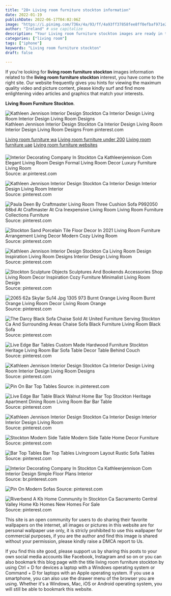 ```yaml
---
title: "28+ Living room furniture stockton information"
date: 2022-01-19
publishDate: 2022-06-17T04:02:06Z
image: "https://i.pinimg.com/736x/4a/93/ff/4a93ff37858fee8ff0efbaf971e297ed--kb-homes-semi-formal.jpg"
author: "Ireland" # use capitalize
description: "Your Living room furniture stockton images are ready in this website. Living room furniture stockton are a topic that is being searched for and liked by netizens today. You can Download the Living room furniture stockton files here. Download all royalty-free photos and vectors."
categories: ["living room"]
tags: ["iphone"]
keywords: "Living room furniture stockton"
draft: false

---
```


If you're looking for **living room furniture stockton** images information related to the **living room furniture stockton** interest, you have come to the right  site.  Our website frequently  gives you  hints  for viewing  the maximum  quality video and picture  content, please kindly surf and find more enlightening video articles and graphics  that match your interests.

**Living Room Furniture Stockton**. 

![Kathleen Jennison Interior Design Stockton Ca Interior Design Living Room Interior Design Living Room Designs](https://i.pinimg.com/originals/2f/b5/cc/2fb5cc2d9d81bfd31388147c46c6ac6b.jpg "Kathleen Jennison Interior Design Stockton Ca Interior Design Living Room Interior Design Living Room Designs")
Kathleen Jennison Interior Design Stockton Ca Interior Design Living Room Interior Design Living Room Designs From pinterest.com

[Living room furniture wa](/living-room-furniture-wa/)
[Living room furniture under 200](/living-room-furniture-under-200/)
[Living room furniture uae](/living-room-furniture-uae/)
[Living room furniture websites](/living-room-furniture-websites/)



### 

 


![Interior Decorating Company In Stockton Ca Kathleenjennison Com Elegant Living Room Design Formal Living Room Decor Luxury Furniture Living Room](https://i.pinimg.com/originals/0c/33/11/0c3311f6e44d0c407bdd0af318d9d0df.jpg "Interior Decorating Company In Stockton Ca Kathleenjennison Com Elegant Living Room Design Formal Living Room Decor Luxury Furniture Living Room")
Source: ar.pinterest.com

 

![Kathleen Jennison Interior Design Stockton Ca Interior Design Interior Design Living Room Interior](https://i.pinimg.com/originals/2b/28/4b/2b284bba0be0bf60bf940c6825bd045d.jpg "Kathleen Jennison Interior Design Stockton Ca Interior Design Interior Design Living Room Interior")
Source: pinterest.com

 

![Paula Deen By Craftmaster Living Room Three Cushion Sofa P992050 68bd At Craftmaster At Cra Inexpensive Living Room Living Room Furniture Collections Furniture](https://i.pinimg.com/originals/fb/34/03/fb3403ac553f49a18e63e2b4861640b6.jpg "Paula Deen By Craftmaster Living Room Three Cushion Sofa P992050 68bd At Craftmaster At Cra Inexpensive Living Room Living Room Furniture Collections Furniture")
Source: pinterest.com

 

![Stockton Sand Porcelain Tile Floor Decor In 2021 Living Room Furniture Arrangement Living Decor Modern Cozy Living Room](https://i.pinimg.com/originals/29/63/31/296331b1c4b3670943523da77a90ccb4.jpg "Stockton Sand Porcelain Tile Floor Decor In 2021 Living Room Furniture Arrangement Living Decor Modern Cozy Living Room")
Source: pinterest.com

 

![Kathleen Jennison Interior Design Stockton Ca Living Room Design Inspiration Living Room Designs Interior Design Living Room](https://i.pinimg.com/736x/98/e2/46/98e246876f80d253699f88c3d166ff5b.jpg "Kathleen Jennison Interior Design Stockton Ca Living Room Design Inspiration Living Room Designs Interior Design Living Room")
Source: pinterest.com

 

![Stockton Sculpture Objects Sculptures And Bookends Accessories Shop Living Room Decor Inspiration Cozy Furniture Minimalist Living Room Design](https://i.pinimg.com/originals/de/19/4c/de194cb494247415be5bb387b2e005d7.jpg "Stockton Sculpture Objects Sculptures And Bookends Accessories Shop Living Room Decor Inspiration Cozy Furniture Minimalist Living Room Design")
Source: pinterest.com

 

![2065 62a Skylar Su14 Jpg 1305 973 Burnt Orange Living Room Burnt Orange Living Room Decor Living Room Orange](https://i.pinimg.com/originals/74/95/2e/74952ef2092ab4cf2f0a1b0976a57146.jpg "2065 62a Skylar Su14 Jpg 1305 973 Burnt Orange Living Room Burnt Orange Living Room Decor Living Room Orange")
Source: pinterest.com

 

![The Darcy Black Sofa Chaise Sold At United Furniture Serving Stockton Ca And Surrounding Areas Chaise Sofa Black Furniture Living Room Black Sofa](https://i.pinimg.com/originals/c3/01/8d/c3018dfa9b15fd1950db39632d683134.jpg "The Darcy Black Sofa Chaise Sold At United Furniture Serving Stockton Ca And Surrounding Areas Chaise Sofa Black Furniture Living Room Black Sofa")
Source: pinterest.com

 

![Live Edge Bar Tables Custom Made Hardwood Furniture Stockton Heritage Living Room Bar Sofa Table Decor Table Behind Couch](https://i.pinimg.com/originals/3a/7a/59/3a7a594d51c2caa4573ac022d2f307da.jpg "Live Edge Bar Tables Custom Made Hardwood Furniture Stockton Heritage Living Room Bar Sofa Table Decor Table Behind Couch")
Source: pinterest.com

 

![Kathleen Jennison Interior Design Stockton Ca Interior Design Living Room Interior Design Living Room Designs](https://i.pinimg.com/originals/2f/b5/cc/2fb5cc2d9d81bfd31388147c46c6ac6b.jpg "Kathleen Jennison Interior Design Stockton Ca Interior Design Living Room Interior Design Living Room Designs")
Source: pinterest.com

 

![Pin On Bar Top Tables](https://i.pinimg.com/originals/08/16/cc/0816cc24a6d6314b3e9f384bc814527c.jpg "Pin On Bar Top Tables")
Source: in.pinterest.com

 

![Live Edge Bar Table Black Walnut Home Bar Top Stockton Heritage Apartment Dining Room Living Room Bar Bar Table](https://i.pinimg.com/originals/47/41/c0/4741c0dad0401f577f38a51682bb4600.jpg "Live Edge Bar Table Black Walnut Home Bar Top Stockton Heritage Apartment Dining Room Living Room Bar Bar Table")
Source: pinterest.com

 

![Kathleen Jennison Interior Design Stockton Ca Interior Design Interior Interior Design Living Room](https://i.pinimg.com/originals/42/c7/41/42c741d168918149ac4841a55e627daa.jpg "Kathleen Jennison Interior Design Stockton Ca Interior Design Interior Interior Design Living Room")
Source: pinterest.com

 

![Stockton Modern Side Table Modern Side Table Home Decor Furniture](https://i.pinimg.com/originals/60/bf/e4/60bfe4dc3831d596e72279ab99bae97c.jpg "Stockton Modern Side Table Modern Side Table Home Decor Furniture")
Source: pinterest.com

 

![Bar Top Tables Bar Top Tables Livingroom Layout Rustic Sofa Tables](https://i.pinimg.com/originals/0e/0d/4a/0e0d4a1304812525bbec8067b6c4e24d.jpg "Bar Top Tables Bar Top Tables Livingroom Layout Rustic Sofa Tables")
Source: pinterest.com

 

![Interior Decorating Company In Stockton Ca Kathleenjennison Com Interior Design Simple Floor Plans Interior](https://i.pinimg.com/originals/ff/5a/50/ff5a505a97b5883aad04d3522640b867.png "Interior Decorating Company In Stockton Ca Kathleenjennison Com Interior Design Simple Floor Plans Interior")
Source: br.pinterest.com

 

![Pin On Modern Sofas](https://i.pinimg.com/originals/8e/eb/05/8eeb05fb8bfac1c1eabf8cdcd1e7fca0.jpg "Pin On Modern Sofas")
Source: pinterest.com

 

![Riverbend A Kb Home Community In Stockton Ca Sacramento Central Valley Home Kb Homes New Homes For Sale](https://i.pinimg.com/736x/4a/93/ff/4a93ff37858fee8ff0efbaf971e297ed--kb-homes-semi-formal.jpg "Riverbend A Kb Home Community In Stockton Ca Sacramento Central Valley Home Kb Homes New Homes For Sale")
Source: pinterest.com

 

This site is an open community for users to do sharing their favorite wallpapers on the internet, all images or pictures in this website are for personal wallpaper use only, it is stricly prohibited to use this wallpaper for commercial purposes, if you are the author and find this image is shared without your permission, please kindly raise a DMCA report to Us.

If you find this site good, please support us by sharing this posts to your own social media accounts like Facebook, Instagram and so on or you can also bookmark this blog page with the title living room furniture stockton by using Ctrl + D for devices a laptop with a Windows operating system or Command + D for laptops with an Apple operating system. If you use a smartphone, you can also use the drawer menu of the browser you are using. Whether it's a Windows, Mac, iOS or Android operating system, you will still be able to bookmark this website.
